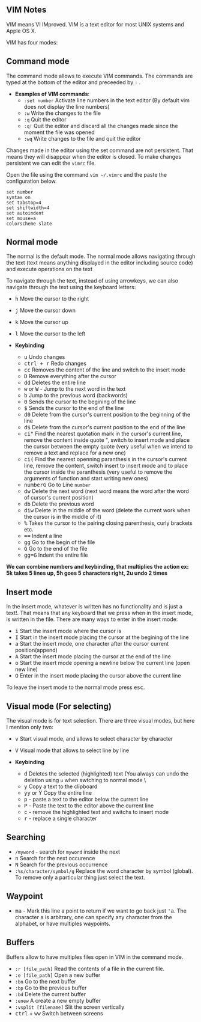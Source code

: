 ## VIM Notes

VIM means VI IMproved. VIM is a text editor for most UNIX systems and Apple OS X.

VIM has four modes:
## Command mode
The command mode allows to execute VIM commands. The commands are typed at the bottom of the editor and preceeded by ```:``` \.
- **Examples of VIM commands**:
  - ```:set number``` Activate line numbers in the text editor (By default vim does not display the line numbers)
  - ```:w``` Write the changes to the file 
  - ```:q``` Quit the editor 
  - ```:q!``` Quit the editor and discard all the changes made since the moment the file was opened
  - ```:wq``` Write changes to the file and quit the editor 

Changes made in the editor using the set command are not persistent. That means they will disappear when the editor is closed.
To make changes persistent we can edit the ```vimrc``` file.

Open the file using the command ```vim ~/.vimrc```
and the paste the configuration below. 
``` vim
set number
syntax on
set tabstop=4
set shiftwidth=4
set autoindent
set mouse=a
colorscheme slate
```

## Normal mode
The normal is the default mode. The normal mode allows navigating through the text (text means anything displayed in the editor including source code) and execute operations on the text

To navigate through the text, instead of using arrowkeys, we can also navigate through the text using the keyboard letters:


- <kbd>h</kbd> Move the cursor to the right 
- <kbd>j</kbd> Move the cursor down 
- <kbd>k</kbd> Move the cursor up 
- <kbd>l</kbd> Move the cursor to the left

- **Keybinding**
  - <kbd>u</kbd> Undo changes
  - <kbd>ctrl + r</kbd> Redo changes
  - <kbd>cc</kbd> Removes the content of the line and switch to the insert mode
  - <kbd>D</kbd> Remove everything after the cursor
  - <kbd>dd</kbd> Deletes the entire line
  - <kbd>w</kbd> or <kbd>W</kbd> - Jump to the next word in the text
  - <kbd>b</kbd> Jump to the previous word (backwords)
  - <kbd>0</kbd> Sends the cursor to the begining of the line 
  - <kbd>$</kbd> Sends the cursor to the end of the line
  - <kbd>d0</kbd> Delete from the cursor's current position to the beginning of the line
  - <kbd>d$</kbd> Delete from the cursor's current position to the end of the line
  - <kbd>ci"</kbd> Find the nearest quotation mark in the cursor's current line, remove the content inside quote ", switch to insert mode and place the cursor between the empty quote (very useful when we intend to remove a text and replace for a new one)
  - <kbd>ci(</kbd> Find the nearest openning paranthesis in the cursor's current line, remove the content, switch insert to insert mode and to place the cursor inside the paranthesis (very useful to remove the arguments of function and start writing new ones)
  - <kbd>numberG</kbd> Go to Line ```number```
  - <kbd>dw</kbd> Delete the next word (next word means the word after the word of cursor's current position) 
  - <kbd>db</kbd> Delete the previous word
  - <kbd>diw</kbd> Delete in the middle of the word (delete the current work when the cursor is in the middle of it)
  - <kbd>%</kbd> Takes the cursor to the pairing closing parenthesis, curly brackets etc.
  - <kbd>==</kbd> Indent a line
  - <kbd>gg</kbd> Go to the begin of the file 
  - <kbd>G</kbd> Go to the end of the file 
  - <kbd>gg=G</kbd> Indent the entire file

**We can combine numbers and keybinding, that multiplies the action
ex: 5k takes 5 lines up, 5h goes 5 characters right, 2u undo 2 times**

## Insert mode 
In the insert mode, whatever is written has no functionality and is just a text!. That means that any keyboard that we press when in the insert mode, is written in the file. There are many ways to enter in the insert mode:

- <kbd>i</kbd> Start the insert mode where the cursor is 
- <kbd>I</kbd> Start in the insert mode placing the cursor at the begining of the line 
- <kbd>a</kbd> Start the insert mode, one character after the cursor current position(append) 
- <kbd>A</kbd> Start the insert mode placing the cursor at the end of the line 
- <kbd>o</kbd> Start the insert mode opening a newline below the current line (open new line) 
- <kbd>O</kbd> Enter in the insert mode placing the cursor above the current line 

To leave the insert mode to the normal mode press <kbd>esc</kbd>.

## Visual mode (For selecting)
The visual mode is for text selection. There are three visual modes, but here I mention only two:
- <kbd>v</kbd> Start visual mode, and allows to select character by character
- <kbd>V</kbd> Visual mode that allows to select line by line

- **Keybinding**
  - <kbd>d</kbd> Deletes the selected (highlighted) text (You always can undo the deletion using ```u``` when swtching to normal mode \
  - <kbd>y</kbd> Copy a text to the clipboard 
  - <kbd>yy</kbd> or </kbd>Y</kbd> Copy the entire line 
  - <kbd>p</kbd> - paste a text to the editor below the current line 
  - <kbd>P</kbd> - Paste the text to the editor above the current line 
  - <kbd>c</kbd> - remove the highlighted text and switchs to insert mode
  - <kbd>r</kbd> - replace a single character

## Searching

- ```/myword``` - search for ```myword``` inside the next
- <kbd>n</kbd> Search for the next occurence
- <kbd>N</kbd> Search for the previous occurrence
- ```:%s/character/symbol/g``` Replace the word character by symbol (global).
To remove only a particular thing just select the text.


## Waypoint 
- <kbd>ma</kbd> - Mark this line a point to return if we want to go back just <kbd>'a</kbd>.
The character <kbd>a</kbd> is arbitrary, one can specify any character from the alphabet, or have multiples waypoints.

## Buffers
Buffers allow to have multiples files open in VIM in the command mode.

- ```:r [file_path]``` Read the contents of a file in the current file.
- ```:e [file_path]``` Open a new buffer
- ```:bn``` Go to the next buffer
- ```:bp``` Go to the previous buffer
- ```:bd``` Delete the current buffer
- ```:enew``` A create a new empty buffer
- ```:vsplit [filename]``` Slit the screen vertically
- <kbd>ctrl</kbd> + <kbd>ww</kbd> Switch between screens
